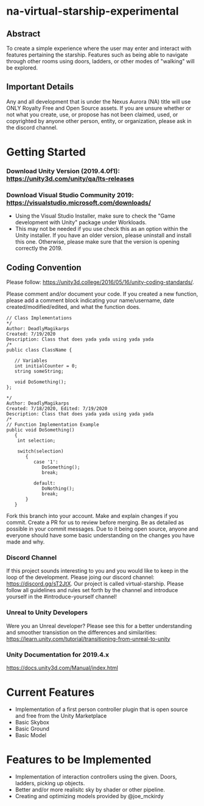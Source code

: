 # na-virtual-starship-experimental
## Abstract
To create a simple experience where the user may enter and interact with features pertaining the starship. Features such as being able to navigate through other rooms using doors, ladders, or other modes of "walking" will be explored. 

## Important Details
Any and all development that is under the Nexus Aurora (NA) title will use ONLY Royalty Free and Open Source assets. If you are unsure whether or not what you create, use, or propose has not been claimed, used, or copyrighted by anyone other person, entity, or organization, please ask in the discord channel.

# Getting Started
### Download Unity Version (2019.4.0f1): https://unity3d.com/unity/qa/lts-releases
### Download Visual Studio Community 2019: https://visualstudio.microsoft.com/downloads/
- Using the Visual Studio Installer, make sure to check the "Game development with Unity" package under Workloads.
- This may not be needed if you use check this as an option within the Unity installer. If you have an older version, please uninstall and install this one. Otherwise, please make sure that the version is opening correctly the 2019. 

## Coding Convention
Please follow: https://unity3d.college/2016/05/16/unity-coding-standards/.

Please comment and/or document your code. If you created a new function, please add a comment block indicating your name/username, date created/modified/edited, and what the function does.
```
// Class Implementations
*/
Author: DeadlyMagikarps
Created: 7/19/2020
Description: Class that does yada yada using yada yada
/*
public class ClassName {

   // Variables
   int initialCounter = 0;
   string someString;
   
   void DoSomething();
};

*/
Author: DeadlyMagikarps
Created: 7/18/2020, Edited: 7/19/2020
Description: Class that does yada yada using yada yada
/*
// Function Implementation Example
public void DoSomething()
   {
    int selection; 
    
    switch(selection)
       {
          case '1':
             DoSomething();
             break;
             
          default:
             DoNothing();
             break;
       }
   }
```

Fork this branch into your account. Make and explain changes if you commit. Create a PR for us to review before merging. Be as detailed as possible in your commit messages. Due to it being open source, anyone and everyone should have some basic understanding on the changes you have made and why.

### Discord Channel
If this project sounds interesting to you and you would like to keep in the loop of the development. Please joing our discord channel: https://discord.gg/sT2JtX. Our project is called virtual-starship. Please follow all guidelines and rules set forth by the channel and introduce yourself in the #introduce-yourself channel! 

### Unreal to Unity Developers
Were you an Unreal developer? Please see this for a better understanding and smoother transistion on the differences and similarities: https://learn.unity.com/tutorial/transitioning-from-unreal-to-unity

### Unity Documentation for 2019.4.x
https://docs.unity3d.com/Manual/index.html

# Current Features
- Implementation of a first person controller plugin that is open source and free from the Unity Marketplace
- Basic Skybox
- Basic Ground
- Basic Model

# Features to be Implemented
- Implementation of interaction controllers using the given. Doors, ladders, picking up objects. 
- Better and/or more realisitc sky by shader or other pipeline. 
- Creating and optimizing models provided by @joe_mckirdy
